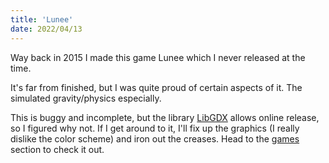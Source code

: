 ```yaml
---
title: 'Lunee'
date: 2022/04/13
---
```


Way back in 2015 I made this game Lunee which I never released at the time.

It's far from finished, but I was quite proud of certain aspects of it. The simulated gravity/physics especially.

This is buggy and incomplete, but the library [LibGDX](https://libgdx.com/) allows online release, so I figured why not. If I get around to it, I'll fix up the graphics (I really dislike the color scheme) and iron out the creases. Head to the <a href="/games" >games</a> section to check it out.
